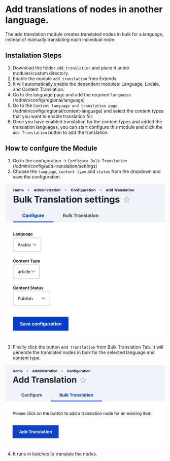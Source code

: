 # Add translations of nodes in another language.

The add translation module creates translated nodes in bulk for a language, instead of manually translating each individual node.

## Installation Steps

1. Download the folder `add_translation` and place it under modules/custom directory.
2. Enable the module `add_translation` from Extends.
3. It will automatically enable the dependent modules: Language, Locale, and Content Translation.
4. Go to the language page and add the required `languages` (/admin/config/regional/language)
5. Go to the `Content language and translation page` (/admin/config/regional/content-language) and select the content types that you want to enable translation for.
6. Once you have enabled translation for the content types and added the translation languages, you can start configure this module and click the `Add Translation` button to add the translation.

## How to confgure the Module
1. Go to the configuration -> `Configure Bulk Translation` (/admin/config/add-translation/settings)
2. Choose the `language`, `content type` and `status` from the dropdown and save the configuration.

![Screenshot](screenshot.png)

3. Finally click the button `Add Translation` from Bulk Translation Tab. It will generate the translated nodes in bulk for the selected language and content type.

![Screenshot](screenshot-add.png)

4. It runs in batches to translate the nodes.
